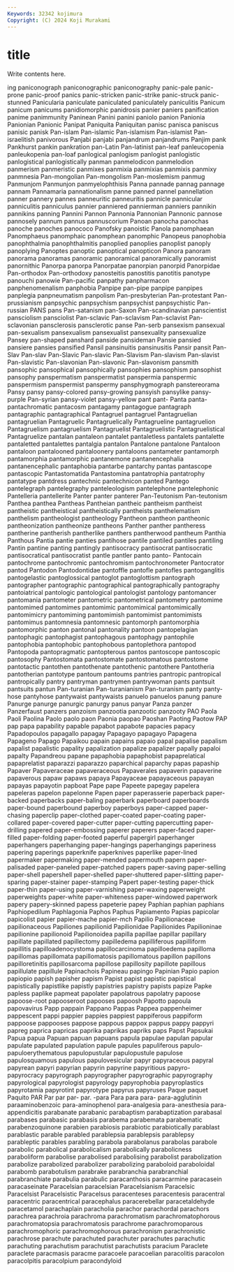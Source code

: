 ```yaml
---
Keywords: 32342 kojimura
Copyright: (C) 2024 Koji Murakami
---
```


# title

Write contents here.



ing paniconograph paniconographic
paniconography panic-pale panic-prone panic-proof panics panic-stricken panic-strike panic-struck panic-stunned Panicularia
paniculate paniculated paniculately paniculitis Panicum panicum panicums panidiomorphic panidrosis panier
paniers panification panime panimmunity Paninean Panini panini paniolo panion Panionia
Panionian Panionic Panipat Paniquita Paniquitan panisc panisca paniscus panisic panisk
Pan-islam Pan-islamic Pan-islamism Pan-islamist Pan-israelitish panivorous Panjabi panjabi panjandrum panjandrums
Panjim pank Pankhurst pankin pankration pan-Latin Pan-latinist pan-leaf panleucopenia panleukopenia
pan-loaf panlogical panlogism panlogist panlogistic panlogistical panlogistically panman panmelodicon panmelodion
panmerism panmeristic panmixes panmixia panmixias panmixis panmixy panmnesia Pan-mongolian Pan-mongolism
Pan-moslemism panmug Panmunjom Panmunjon panmyelophthisis Panna pannade pannag pannage pannam
Pannamaria pannationalism panne panned pannel pannellation panner pannery pannes panneuritic
panneuritis pannicle pannicular panniculitis panniculus pannier panniered pannierman panniers pannikin
pannikins panning Pannini Pannon Pannonia Pannonian Pannonic pannose pannosely pannum
pannus pannuscorium Panoan panocha panochas panoche panoches panococo Panofsky panoistic
Panola panomphaean Panomphaeus panomphaic panomphean panomphic Panopeus panophobia panophthalmia panophthalmitis
panoplied panoplies panoplist panoply panoplying Panoptes panoptic panoptical panopticon Panora
panoram panorama panoramas panoramic panoramical panoramically panoramist panornithic Panorpa panorpa
Panorpatae panorpian panorpid Panorpidae Pan-orthodox Pan-orthodoxy panosteitis panostitis panotitis panotype
panouchi panowie Pan-pacific panpathy panpharmacon panphenomenalism panphobia Panpipe pan-pipe panpipe
panpipes panplegia panpneumatism panpolism Pan-presbyterian Pan-protestant Pan-prussianism panpsychic panpsychism panpsychist
panpsychistic Pan-russian PANS pans Pan-satanism pan-Saxon Pan-scandinavian panscientist pansciolism pansciolist
Pan-sclavic Pan-sclavism Pan-sclavist Pan-sclavonian pansclerosis pansclerotic panse Pan-serb pansexism pansexual
pan-sexualism pansexualism pansexualist pansexuality pansexualize Pansey pan-shaped panshard panside pansideman
Pansie pansied pansiere pansies pansified Pansil pansinuitis pansinusitis Pansir pansit
Pan-Slav Pan-slav Pan-Slavic Pan-slavic Pan-Slavism Pan-slavism Pan-slavist Pan-slavistic Pan-slavonian Pan-slavonic
Pan-slavonism pansmith pansophic pansophical pansophically pansophies pansophism pansophist pansophy panspermatism
panspermatist panspermia panspermic panspermism panspermist panspermy pansphygmograph panstereorama Pansy pansy
pansy-colored pansy-growing pansyish pansylike pansy-purple Pan-syrian pansy-violet pansy-yellow pant pant-
Panta panta- pantachromatic pantacosm pantagamy pantagogue pantagraph pantagraphic pantagraphical Pantagruel
pantagruel Pantagruelian pantagruelian Pantagruelic Pantagruelically Pantagrueline pantagruelion Pantagruelism pantagruelism Pantagruelist
Pantagruelistic Pantagruelistical Pantagruelize pantalan pantaleon pantalet pantaletless pantalets pantalette pantaletted
pantalettes pantalgia pantalon Pantalone pantalone Pantaloon pantaloon pantalooned pantaloonery pantaloons
pantameter pantamorph pantamorphia pantamorphic pantanemone pantanencephalia pantanencephalic pantaphobia pantarbe pantarchy
pantas pantascope pantascopic Pantastomatida Pantastomina pantatrophia pantatrophy pantatype pantdress pantechnic
pantechnicon panted Pantego pantelegraph pantelegraphy panteleologism pantelephone pantelephonic Pantelleria pantellerite
Panter panter panterer Pan-Teutonism Pan-teutonism Panthea panthea Pantheas Pantheian pantheic
pantheism pantheist pantheistic pantheistical pantheistically pantheists panthelematism panthelism pantheologist pantheology
Pantheon pantheon pantheonic pantheonization pantheonize pantheons Panther panther pantheress pantherine
pantherish pantherlike panthers pantherwood pantheum Panthia Panthous Pantia pantie panties
pantihose pantile pantiled pantiles pantiling Pantin pantine panting pantingly pantisocracy
pantisocrat pantisocratic pantisocratical pantisocratist pantle pantler panto panto- Pantocain pantochrome
pantochromic pantochromism pantochronometer Pantocrator pantod Pantodon Pantodontidae pantoffle pantofle pantofles
pantoganglitis pantogelastic pantoglossical pantoglot pantoglottism pantograph pantographer pantographic pantographical pantographically
pantography pantoiatrical pantologic pantological pantologist pantology pantomancer pantomania pantometer pantometric
pantometrical pantometry pantomime pantomimed pantomimes pantomimic pantomimical pantomimically pantomimicry pantomiming
pantomimish pantomimist pantomimists pantomimus pantomnesia pantomnesic pantomorph pantomorphia pantomorphic panton
pantonal pantonality pantoon pantopelagian pantophagic pantophagist pantophagous pantophagy pantophile pantophobia
pantophobic pantophobous pantoplethora pantopod Pantopoda pantopragmatic pantopterous pantos pantoscope pantoscopic
pantosophy Pantostomata pantostomate pantostomatous pantostome pantotactic pantothen pantothenate pantothenic pantothere
Pantotheria pantotherian pantotype pantoum pantoums pantries pantropic pantropical pantropically pantry
pantryman pantrymen pantrywoman pants pantsuit pantsuits pantun Pan-turanian Pan-turanianism Pan-turanism
panty panty-hose pantyhose pantywaist pantywaists panuelo panuelos panung panure Panurge
panurge panurgic panurgy panus panyar Panza panzer Panzerfaust panzers panzoism
panzootia panzootic panzooty PAO Paola Paoli Paolina Paolo paolo paon
Paonia paopao Paoshan Paoting Paotow PAP pap papa papability papable
papabot papabote papacies papacy Papadopoulos papagallo papagay Papagayo papagayo Papagena
Papageno Papago Papaikou papain papains papaio papal papalise papalism papalist
papalistic papality papalization papalize papalizer papally papaloi papalty Papandreou papane
papaphobia papaphobist papaprelatical papaprelatist paparazzi paparazzo paparchical paparchy papas papaship
Papaver Papaveraceae papaveraceous Papaverales papaverin papaverine papaverous papaw papaws papaya
Papayaceae papayaceous papayan papayas papayotin papboat Pape pape Papeete papegay
papelera papeleras papelon papelonne Papen paper paperasserie paperback paper-backed paperbacks
paper-baling paperbark paperboard paperboards paper-bound paperbound paperboy paperboys paper-capped paper-chasing
paperclip paper-clothed paper-coated paper-coating paper-collared paper-covered paper-cutter paper-cutting papercutting paper-drilling
papered paper-embossing paperer paperers paper-faced paper-filled paper-folding paper-footed paperful papergirl
paperhanger paperhangers paperhanging paper-hangings paperhangings paperiness papering paperings paperknife paperknives
paperlike paper-lined papermaker papermaking paper-mended papermouth papern paper-palisaded paper-paneled paper-patched
papers paper-saving paper-selling paper-shell papershell paper-shelled paper-shuttered paper-slitting paper-sparing paper-stainer
paper-stamping Papert paper-testing paper-thick paper-thin paper-using paper-varnishing paper-waxing paperweight paperweights
paper-white paper-whiteness paper-windowed paperwork papery papery-skinned papess papeterie papey Paphian
paphian paphians Paphiopedilum Paphlagonia Paphos Paphus Papiamento Papias papicolar papicolist
papier papier-mache papier-mch Papilio Papilionaceae papilionaceous Papiliones papilionid Papilionidae Papilionides
Papilioninae papilionine papilionoid Papilionoidea papilla papillae papillar papillary papillate papillated
papillectomy papilledema papilliferous papilliform papillitis papilloadenocystoma papillocarcinoma papilloedema papilloma papillomas
papillomata papillomatosis papillomatous papillon papillons papilloretinitis papillosarcoma papillose papillosity papillote
papillous papillulate papillule Papinachois Papineau papingo Papinian Papio papion papiopio
papish papisher papism Papist papist papistic papistical papistically papistlike papistly
papistries papistry papists papize Papke papless paplike papmeat papolater papolatrous
papolatry papoose papoose-root papooseroot papooses papoosh Papotto papoula papovavirus Papp
pappain Pappano Pappas Pappea pappenheimer pappescent pappi pappier pappies pappiest
pappiferous pappiform pappoose pappooses pappose pappous pappox pappus pappy pappyri
papreg paprica papricas paprika paprikas papriks paps Papst Papsukai Papua
papua Papuan papuan papuans papula papulae papulan papular papulate papulated
papulation papule papules papuliferous papulo- papuloerythematous papulopustular papulopustule papulose papulosquamous
papulous papulovesicular papyr papyraceous papyral papyrean papyri papyrian papyrin papyrine
papyritious papyro- papyrocracy papyrograph papyrographer papyrographic papyrography papyrological papyrologist papyrology
papyrophobia papyroplastics papyrotamia papyrotint papyrotype papyrus papyruses Paque paquet Paquito
PAR Par par par- par. -para Para para para- para-agglutinin
paraaminobenzoic para-aminophenol para-analgesia para-anesthesia para-appendicitis parabanate parabanic parabaptism parabaptization parabasal
parabases parabasic parabasis parabema parabemata parabematic parabenzoquinone parabien parabiosis parabiotic
parabiotically parablast parablastic parable parabled parablepsia parablepsis parablepsy parableptic parables
parabling parabola parabolanus parabolas parabole parabolic parabolical parabolicalism parabolically parabolicness
paraboliform parabolise parabolised parabolising parabolist parabolization parabolize parabolized parabolizer parabolizing
paraboloid paraboloidal parabomb parabotulism parabrake parabranchia parabranchial parabranchiate parabulia parabulic
paracanthosis paracarmine paracasein paracaseinate Paracelsian paracelsian Paracelsianism Paracelsic Paracelsist Paracelsistic
Paracelsus paracenteses paracentesis paracentral paracentric paracentrical paracephalus paracerebellar paracetaldehyde paracetamol
parachaplain paracholia parachor parachordal parachors parachrea parachroia parachroma parachromatism parachromatophorous
parachromatopsia parachromatosis parachrome parachromoparous parachromophoric parachromophorous parachronism parachronistic parachrose parachute
parachuted parachuter parachutes parachutic parachuting parachutism parachutist parachutists paracium Paraclete
paraclete paracmasis paracme paracoele paracoelian paracolitis paracolon paracolpitis paracolpium paracondyloid
